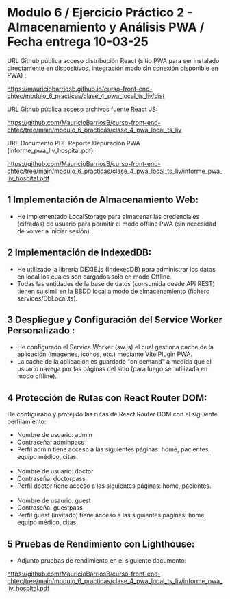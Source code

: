 # Modulo 6 / Ejercicio Práctico 2 - Almacenamiento y Análisis PWA  / Fecha entrega 10-03-25

URL Github pública acceso distribución React (sitio PWA para ser instalado directamente en dispositivos, integración modo sin conexión disponible en PWA) :

https://mauriciobarriosb.github.io/curso-front-end-chtec/modulo_6_practicas/clase_4_pwa_local_ts_liv/dist

URL Github pública acceso archivos fuente React JS:

https://github.com/MauricioBarriosB/curso-front-end-chtec/tree/main/modulo_6_practicas/clase_4_pwa_local_ts_liv

URL Documento PDF Reporte Depuración PWA (informe_pwa_liv_hospital.pdf):

https://github.com/MauricioBarriosB/curso-front-end-chtec/tree/main/modulo_6_practicas/clase_4_pwa_local_ts_liv/informe_pwa_liv_hospital.pdf

## 1 Implementación de Almacenamiento Web:

* He implementado LocalStorage para almacenar las credenciales (cifradas) de usuario para permitir el modo offline PWA (sin necesidad de volver a iniciar sesión).

## 2 Implementación de IndexedDB:

* He utilizado la librería DEXIE.js (IndexedDB) para administrar los datos en local los cuales son cargados solo en modo Offline.
* Todas las entidades de la base de datos (consumida desde API REST) tienen su simil en la BBDD local a modo de almacenamiento (fichero services/DbLocal.ts).

## 3 Despliegue y Configuración del Service Worker Personalizado :

* He configurado el Service Worker (sw.js) el cual gestiona cache de la aplicación (imagenes, iconos, etc.) mediante Vite Plugin PWA.
* La cache de la aplicación es guardada "on demand" a medida que el usuario navega por las páginas del sitio (para luego ser utilizada en modo offline).

## 4 Protección de Rutas con React Router DOM:

He configurado y protejido las rutas de React Router DOM con el siguiente perfilamiento:

* Nombre de usuario: admin
* Contraseña: adminpass
* Perfil admin tiene acceso a las siguientes páginas: home, pacientes, equipo médico, citas.<br/><br/>
* Nombre de usuario: doctor
* Contraseña: doctorpass
* Perfil doctor tiene acceso a las siguientes páginas: home, pacientes.<br/><br/>
* Nombre de usaurio: guest 
* Contraseña: guestpass
* Perfil guest (invitado) tiene acceso a las siguientes páginas:  home, equipo médico, citas.

## 5 Pruebas de Rendimiento con Lighthouse:

* Adjunto pruebas de rendimiento en el siguiente documento:

https://github.com/MauricioBarriosB/curso-front-end-chtec/tree/main/modulo_6_practicas/clase_4_pwa_local_ts_liv/informe_pwa_liv_hospital.pdf